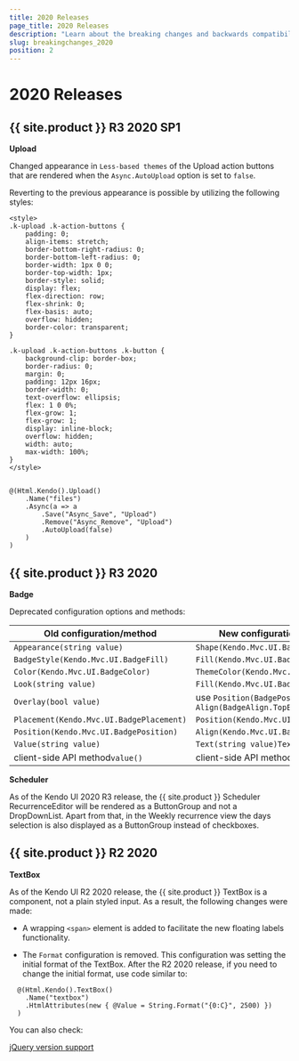 ```yaml
---
title: 2020 Releases
page_title: 2020 Releases
description: "Learn about the breaking changes and backwards compatibility released by {{ site.product }} in 2020."
slug: breakingchanges_2020
position: 2
---
```


# 2020 Releases

## {{ site.product }} R3 2020 SP1

**Upload**

Changed appearance in `Less-based themes` of the Upload action buttons that are rendered when the `Async.AutoUpload` option is set to `false`.

Reverting to the previous appearance is possible by utilizing the following styles:

```
<style>
.k-upload .k-action-buttons {
    padding: 0;
    align-items: stretch;
    border-bottom-right-radius: 0;
    border-bottom-left-radius: 0;
    border-width: 1px 0 0;
    border-top-width: 1px;
    border-style: solid;
    display: flex;
    flex-direction: row;
    flex-shrink: 0;
    flex-basis: auto;
    overflow: hidden;
    border-color: transparent;
}

.k-upload .k-action-buttons .k-button {
    background-clip: border-box;
    border-radius: 0;
    margin: 0;
    padding: 12px 16px;
    border-width: 0;
    text-overflow: ellipsis;
    flex: 1 0 0%;
    flex-grow: 1;
    flex-grow: 1;
    display: inline-block;
    overflow: hidden;
    width: auto;
    max-width: 100%;
}
</style>


@(Html.Kendo().Upload()
    .Name("files")
    .Async(a => a
        .Save("Async_Save", "Upload")
        .Remove("Async_Remove", "Upload")
        .AutoUpload(false)
    )
)

```

## {{ site.product }} R3 2020

**Badge**

Deprecated configuration options and methods:

<table>
    <thead>
        <tr>
            <th>Old configuration/method</th><th>New configuration/method</th>
        </tr>
    </thead>
    <tbody>
        <tr>
            <td><code>Appearance(string value)</code></td><td><code>Shape(Kendo.Mvc.UI.BadgeShape)
</code></td>
        </tr>
        <tr>
            <td><code>BadgeStyle(Kendo.Mvc.UI.BadgeFill)</code></td><td><code>Fill(Kendo.Mvc.UI.BadgeFill)</code></td>
        </tr>
        <tr>
            <td><code>Color(Kendo.Mvc.UI.BadgeColor)</code></td><td><code>ThemeColor(Kendo.Mvc.UI.BadgeColor)</code></td>
        </tr>
        <tr>
            <td><code>Look(string value)</code></td><td><code>Fill(Kendo.Mvc.UI.BadgeFill)</code></td>
        </tr>
      <tr>
            <td><code>Overlay(bool value)</code></td><td>use <code>Position(BadgePosition.Edge)</code> and <code>Align(BadgeAlign.TopEnd)</code></td>
        </tr>
        <tr>
            <td><code>Placement(Kendo.Mvc.UI.BadgePlacement)</code></td><td><code>Position(Kendo.Mvc.UI.BadgePosition)</code></td>
        </tr>
        <tr>
            <td><code>Position(Kendo.Mvc.UI.BadgePosition)</code></td><td><code>Align(Kendo.Mvc.UI.BadgeAlign)</code></td>
        </tr>
        <tr>
            <td><code>Value(string value)</code></td><td><code>Text(string value)</code><code>Text(double value)</code></td>
        </tr>
        <tr>
            <td>client-side API method<code>value()</code></td><td>client-side API method<code>text()</code></td>
        </tr>
    </tbody>
</table>

**Scheduler**

As of the Kendo UI 2020 R3 release, the {{ site.product }} Scheduler RecurrenceEditor will be rendered as a ButtonGroup and not a DropDownList. Apart from that, in the Weekly recurrence view the days selection is also displayed as a ButtonGroup instead of checkboxes.

## {{ site.product }} R2 2020

**TextBox**

As of the Kendo UI R2 2020 release, the {{ site.product }} TextBox is a component, not a plain styled input. As a result, the following changes were made:

* A wrapping `<span>` element is added to facilitate the new floating labels functionality.

* The `Format` configuration is removed. This configuration was setting the initial format of the TextBox. After the R2 2020 release, if you need to change the initial format, use code similar to:

```
  @(Html.Kendo().TextBox()
    .Name("textbox")
    .HtmlAttributes(new { @Value = String.Format("{0:C}", 2500) })
  )
```

You can also check:

[jQuery version support](https://docs.telerik.com/kendo-ui/intro/supporting/jquery-support)
